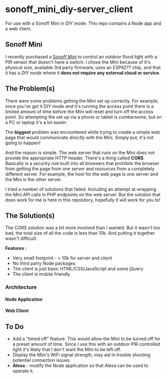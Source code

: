 # sonoff_mini_diy-server_client


For use with a Sonoff Mini in DIY mode. This repo contains a Node app and a web client. 

## Sonoff Mini

I recently purchased a [Sonoff Mini](https://www.itead.cc/sonoff-mini.html) to control an outdoor flood light  with a PIR sensor that doesn't have a swtich. I chose the Mini because of it's physical size, available 3rd party firmware, uses an ESP82?? chip, and that it has a *DIY mode* where it **does not require any external cloud or service**.

## The Problem(s)

There were some problems getting the Mini set up correctly. For example, once you've got it DIY mode *and* it's running the access point there is a limited amount of time before the Mini will reset and turn off the access point. So attempting the set up via a phone or tablet is cumbersome, but on a PC or laptop it's a lot easier.

The **biggest** problem was encountered while trying to create a simple web page that would communicate *directly* with the Mini. Simply put, it's not going to happen! 

And the reason is simple. The web server that runs on the Mini does not provide the appropriate HTTP header. There's a thing called **CORS**. Basically is a security rule built into all browsers that prohibits the browser from getting the page from one server and *resources* from a completely different server. For example, the host for the web page is one server and the Mini is the other server.

I tried a number of solutions that failed. Including an attempt at wrapping the Mini API calls in PHP endpoints on the web server. But the solution that does work for me is here in this repository, hopefully it will work for you to!

## The Solution(s)

The CORS solution was a bit more involved than I wanted. But it wasn't too bad, the total size of all the code is less than 10k. And putting it together wasn't difficult. 

**Features :**
* Very small footprint - < 10k for server and client
* No third party Node packages
* The client is just basic HTML/CSS/JavaScript and some jQuery
* The client is mobile friendly

### Architecture

#### Node Application

#### Web Client




## To Do

* Add a "timed off" feature. This would allow the Mini to be turned off for a preset amount of time. Since I use this with an outdoor PIR controlled light it's likely that I don't want the Mini to be left off.
* Display the Mini's WiFi signal strength, may aid in trouble shooting potential connection issues.
* **Alexa** - modify the Node application so that Alexa can be used to operate it.